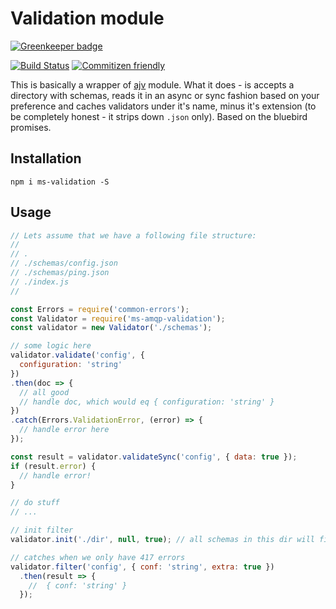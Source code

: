 # Validation module

[![Greenkeeper badge](https://badges.greenkeeper.io/makeomatic/ms-validation.svg)](https://greenkeeper.io/)

[![Build Status](https://semaphoreci.com/api/v1/projects/8895d4a7-aeaa-4453-96e4-32bb4960536e/633151/badge.svg)](https://semaphoreci.com/makeomatic/ms-validation)
[![Commitizen friendly](https://img.shields.io/badge/commitizen-friendly-brightgreen.svg)](http://commitizen.github.io/cz-cli/)

This is basically a wrapper of [ajv](https://github.com/epoberezkin/ajv) module.
What it does - is accepts a directory with schemas, reads it in an async or sync fashion based on your preference
and caches validators under it's name, minus it's extension (to be completely honest - it strips down `.json` only).
Based on the bluebird promises.

## Installation

`npm i ms-validation -S`

## Usage

```js
// Lets assume that we have a following file structure:
//
// .
// ./schemas/config.json
// ./schemas/ping.json
// ./index.js
//

const Errors = require('common-errors');
const Validator = require('ms-amqp-validation');
const validator = new Validator('./schemas');

// some logic here
validator.validate('config', {
  configuration: 'string'
})
.then(doc => {
  // all good
  // handle doc, which would eq { configuration: 'string' }
})
.catch(Errors.ValidationError, (error) => {
  // handle error here
});

const result = validator.validateSync('config', { data: true });
if (result.error) {
  // handle error!
}

// do stuff
// ...

// init filter
validator.init('./dir', null, true); // all schemas in this dir will filter out additional properties instead of throwing an error

// catches when we only have 417 errors
validator.filter('config', { conf: 'string', extra: true })
  .then(result => {
    //  { conf: 'string' }
  });
```
